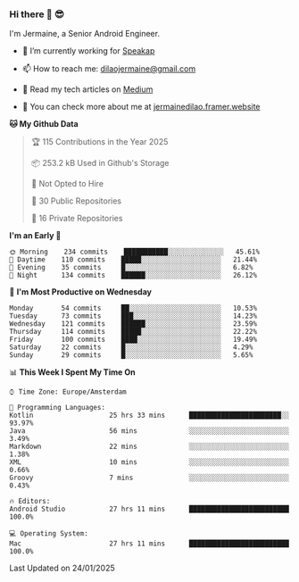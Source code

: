 ### Hi there 👋 😎
I'm Jermaine, a Senior Android Engineer.

- 🔭 I’m currently working for [Speakap](https://www.speakap.com/)

- 📫 How to reach me: dilaojermaine@gmail.com

- 📖 Read my tech articles on [Medium](https://jermainedilao.medium.com/)

- 👀 You can check more about me at [jermainedilao.framer.website](https://jermainedilao.framer.website)

<!--
**jermainedilao/jermainedilao** is a ✨ _special_ ✨ repository because its `README.md` (this file) appears on your GitHub profile.

Here are some ideas to get you started:

- 🔭 I’m currently working on ...
- 🌱 I’m currently learning ...
- 👯 I’m looking to collaborate on ...
- 🤔 I’m looking for help with ...
- 💬 Ask me about ...
- 📫 How to reach me: ...
- 😄 Pronouns: ...
- ⚡ Fun fact: ...
-->

<!--START_SECTION:waka-->
**🐱 My Github Data** 

> 🏆 115 Contributions in the Year 2025
 > 
> 📦 253.2 kB Used in Github's Storage 
 > 
> 🚫 Not Opted to Hire
 > 
> 📜 30 Public Repositories 
 > 
> 🔑 16 Private Repositories  
 > 
**I'm an Early 🐤** 

```text
🌞 Morning    234 commits    ███████████░░░░░░░░░░░░░░   45.61% 
🌆 Daytime    110 commits    █████░░░░░░░░░░░░░░░░░░░░   21.44% 
🌃 Evening    35 commits     █░░░░░░░░░░░░░░░░░░░░░░░░   6.82% 
🌙 Night      134 commits    ██████░░░░░░░░░░░░░░░░░░░   26.12%

```
📅 **I'm Most Productive on Wednesday** 

```text
Monday       54 commits     ██░░░░░░░░░░░░░░░░░░░░░░░   10.53% 
Tuesday      73 commits     ███░░░░░░░░░░░░░░░░░░░░░░   14.23% 
Wednesday    121 commits    ██████░░░░░░░░░░░░░░░░░░░   23.59% 
Thursday     114 commits    █████░░░░░░░░░░░░░░░░░░░░   22.22% 
Friday       100 commits    ████░░░░░░░░░░░░░░░░░░░░░   19.49% 
Saturday     22 commits     █░░░░░░░░░░░░░░░░░░░░░░░░   4.29% 
Sunday       29 commits     █░░░░░░░░░░░░░░░░░░░░░░░░   5.65%

```


📊 **This Week I Spent My Time On** 

```text
⌚︎ Time Zone: Europe/Amsterdam

💬 Programming Languages: 
Kotlin                   25 hrs 33 mins      ███████████████████████░░   93.97% 
Java                     56 mins             ░░░░░░░░░░░░░░░░░░░░░░░░░   3.49% 
Markdown                 22 mins             ░░░░░░░░░░░░░░░░░░░░░░░░░   1.38% 
XML                      10 mins             ░░░░░░░░░░░░░░░░░░░░░░░░░   0.66% 
Groovy                   7 mins              ░░░░░░░░░░░░░░░░░░░░░░░░░   0.43%

🔥 Editors: 
Android Studio           27 hrs 11 mins      █████████████████████████   100.0%

💻 Operating System: 
Mac                      27 hrs 11 mins      █████████████████████████   100.0%

```


 Last Updated on 24/01/2025
<!--END_SECTION:waka-->
